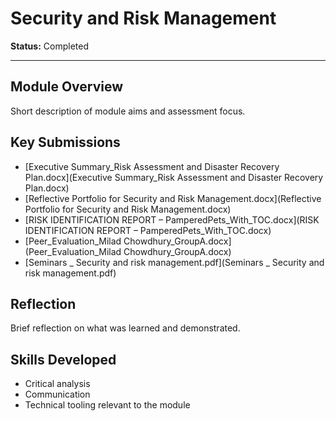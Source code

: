 # Security and Risk Management

**Status:** Completed

---

## Module Overview
Short description of module aims and assessment focus.

## Key Submissions
- [Executive Summary_Risk Assessment and Disaster Recovery Plan.docx](Executive Summary_Risk Assessment and Disaster Recovery Plan.docx)
- [Reflective Portfolio for Security and Risk Management.docx](Reflective Portfolio for Security and Risk Management.docx)
- [RISK IDENTIFICATION REPORT – PamperedPets_With_TOC.docx](RISK IDENTIFICATION REPORT – PamperedPets_With_TOC.docx)
- [Peer_Evaluation_Milad Chowdhury_GroupA.docx](Peer_Evaluation_Milad Chowdhury_GroupA.docx)
- [Seminars _ Security and risk management.pdf](Seminars _ Security and risk management.pdf)

## Reflection
Brief reflection on what was learned and demonstrated.

## Skills Developed
- Critical analysis
- Communication
- Technical tooling relevant to the module
